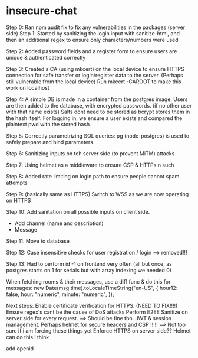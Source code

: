 # insecure-chat

Step 0:
Ran npm audit fix to fix any vulnerabilities in the packages (server side)
Step 1:
Started by sanitizing the login input with sanitize-html, and then an additional regex to ensure only characters/numbers were used

Step 2:
Added password fields and a register form to ensure users are unique & authenticated correctly

Step 3:
Created a CA (using mkcert) on the local device to ensure HTTPS connection for safe transfer or login/register data to the server.
(Perhaps still vulnerable from the local device)
Run mkcert -CAROOT
to make this work on localhost

Step 4:
A simple DB is made in a container from the postgres image.
Users are then added to the database, with encrypted passwords. (if no other user with that name exists) Salts dont need to be stored as bcrypt stores them in the hash itself.
For logging in, we ensure a user exists and compared the plaintext pwd with the stored hash.

Step 5:
Correctly parametrizing SQL queries:
pg (node-postgres) is used to safely prepare and bind parameters.

Step 6:
Sanitizing inputs on teh server side (to prevent MiTM) attacks

Step 7: Using helmet as a middleware
to ensure CSP & HTTPs n such

Step 8:
Added rate limiting on login path to ensure people cannot spam attempts

Step 9: (basically same as HTTPS)
Switch to WSS as we are now operating on HTTPS

Step 10:
Add sanitation on all possible inputs on client side.

- Add channel (name and description)
- Message

Step 11:
Move to database

Step 12: Case insensitive checks for user registration / login ==> removed!!!

Step 13:
Had to perform id -1 on frontend very often (all but once, as postgres starts on 1 for serials but with array indexing we needed 0)

When fetching rooms & their messages, use a diff func & do this for messages:
new Date(msg.time).toLocaleTimeString("en-US", {
hour12: false,
hour: "numeric",
minute: "numeric",
});

Next steps:
Enable certificate verification for HTTPS. (NEED TO FIX!!!!)
Ensure regex's cant be the cause of DoS attacks
Perform E2EE
Sanitize on server side for every request. ==> Should be fine tbh.
JWT & session management.
Perhaps helmet for secure headers and CSP !!!!! ==> Not too sure if i am forcing these things yet
Enforce HTTPS on server side?? Helmet can do this i think

add openid
